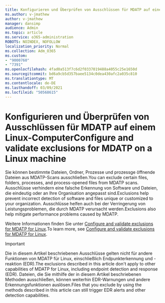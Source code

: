 ```yaml
---
title: Konfigurieren und Überprüfen von Ausschlüssen für MDATP auf einem Linux-Computer
ms.author: v-jmathew
author: v-jmathew
manager: dansimp
audience: Admin
ms.topic: article
ms.service: o365-administration
ROBOTS: NOINDEX, NOFOLLOW
localization_priority: Normal
ms.collection: Adm_O365
ms.custom:
- "9000760"
- "7391"
ms.openlocfilehash: 4fad0a513f7c6d2f0337019488a4055c25e1650d
ms.sourcegitcommit: bd6a9cb5d357baee5134c0dea430afc2a035c810
ms.translationtype: MT
ms.contentlocale: de-DE
ms.lasthandoff: 03/09/2021
ms.locfileid: "50568615"
---
```

# <a name="configure-and-validate-exclusions-for-mdatp-on-a-linux-machine"></a><span data-ttu-id="5a922-102">Konfigurieren und Überprüfen von Ausschlüssen für MDATP auf einem Linux-Computer</span><span class="sxs-lookup"><span data-stu-id="5a922-102">Configure and validate exclusions for MDATP on a Linux machine</span></span>

<span data-ttu-id="5a922-103">Sie können bestimmte Dateien, Ordner, Prozesse und prozessge öffnende Dateien aus MDATP-Scans ausschließen.</span><span class="sxs-lookup"><span data-stu-id="5a922-103">You can exclude certain files, folders, processes, and process-opened files from MDATP scans.</span></span> <span data-ttu-id="5a922-104">Ausschlüsse verhindern eine falsche Erkennung von Software und Dateien, die eindeutig oder an Ihre Organisation angepasst sind.</span><span class="sxs-lookup"><span data-stu-id="5a922-104">Exclusions help prevent incorrect detection of software and files unique or customized to your organization.</span></span> <span data-ttu-id="5a922-105">Ausschlüsse helfen auch bei der Verringerung von Leistungsproblemen, die durch MDATP verursacht werden.</span><span class="sxs-lookup"><span data-stu-id="5a922-105">Exclusions also help mitigate performance problems caused by MDATP.</span></span>

<span data-ttu-id="5a922-106">Weitere Informationen finden Sie unter [Configure and validate exclusions for MDATP for Linux](https://go.microsoft.com/fwlink/?linkid=2144517).</span><span class="sxs-lookup"><span data-stu-id="5a922-106">To learn more, see [Configure and validate exclusions for MDATP for Linux](https://go.microsoft.com/fwlink/?linkid=2144517).</span></span>

> [!IMPORTANT]
> <span data-ttu-id="5a922-107">Die in diesem Artikel beschriebenen Ausschlüsse gelten nicht für andere Funktionen von MDATP für Linux, einschließlich Endpunkterkennung und -reaktion (EDR).</span><span class="sxs-lookup"><span data-stu-id="5a922-107">The exclusions described in this article don't apply to other capabilities of MDATP for Linux, including endpoint detection and response (EDR).</span></span> <span data-ttu-id="5a922-108">Dateien, die Sie mithilfe der in diesem Artikel beschriebenen Methoden ausschließen, können weiterhin EDR-Warnungen und andere Erkennungsfunktionen auslösen.</span><span class="sxs-lookup"><span data-stu-id="5a922-108">Files that you exclude by using the methods described in this article can still trigger EDR alerts and other detection capabilities.</span></span>
